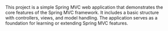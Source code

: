 This project is a simple Spring MVC web application that demonstrates the core features of the Spring MVC framework. It includes a basic structure with controllers, views, and model handling. The application serves as a foundation for learning or extending Spring MVC features.
